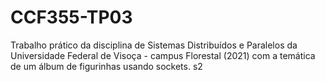# CCF355-TP03
Trabalho prático da disciplina de Sistemas Distribuídos e Paralelos da Universidade Federal de Visoça - campus Florestal (2021) com a temática de um álbum de figurinhas usando sockets.  s2
